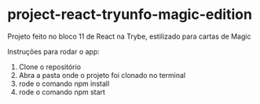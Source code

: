 # project-react-tryunfo-magic-edition
 Projeto feito no bloco 11 de React na Trybe, estilizado para cartas de Magic

Instruções para rodar o app:
1. Clone o repositório
2. Abra a pasta onde o projeto foi clonado no terminal
3. rode o comando npm install
4. rode o comando npm start
